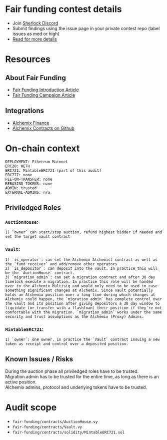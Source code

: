 # Fair funding contest details

- Join [Sherlock Discord](https://discord.gg/MABEWyASkp)
- Submit findings using the issue page in your private contest repo (label issues as med or high)
- [Read for more details](https://docs.sherlock.xyz/audits/watsons)

# Resources

## About Fair Funding
- [Fair Funding Introduction Article](https://unstoppabledefi.medium.com/fair-funding-in-crypto-bc88d633646)
- [Fair Funding Campaign Article](https://unstoppabledefi.medium.com/fair-funding-campaign-662131dfa3f6)

## Integrations
- [Alchemix Finance](https://alchemix.fi)
- [Alchemix Contracts on Github](https://github.com/alchemix-finance/v2-foundry/tree/master/src)


# On-chain context

```
DEPLOYMENT: Ethereum Mainnet
ERC20: WETH
ERC721: MintableERC721 (part of this audit)
ERC777: none
FEE-ON-TRANSFER: none
REBASING TOKENS: none
ADMIN: trusted
EXTERNAL-ADMINS: n/a
```

## Priviledged Roles
### `AuctionHouse`: 
    1) `owner` can start/stop auction, refund highest bidder if needed and set the target vault contract

### `Vault`: 
    1) `is_operator`: can set the Alchemix Alchemist contract as well as the `fund_receiver` and add/remove other operators
    2) `is_depositor`: can deposit into the vault. In practice this will be the `AuctionHouse` contract.
    3) `migration_admin`: can set a migration contract and after 30 day timelock execute a migration. In practice this role will be handed over to the Alchemix Multisig and would only need to be used in case something significant changes at Alchemix. Since vault potentially holds an Alchemix position over a long time during which changes at Alchemix could happen, the `migration_admin` has complete control over the vault and its position after giving depositors a 30 day window to liquidate (or transfer with a flashloan) their position if they're not comfortable with the migration. `migration_admin` works under the same security and trust assumptions as the Alchemix (Proxy) Admins.

### `MintableERC721`:
    1) `owner`: one owner, in practice the `Vault` contract issuing a new token as receipt and control over a deposited position.


## Known Issues / Risks

During the auction phase all priviledged roles have to be trusted.  
Migration admin has to be trusted for the entire time, as long as there is an active position.  
Alchemix admins, protocol and underlying tokens have to be trusted.


# Audit scope

- `fair-funding/contracts/AuctionHouse.vy`
- `fair-funding/contracts/Vault.vy`
- `fair-funding/contracts/solidity/MintableERC721.sol`



